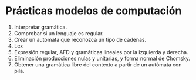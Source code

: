 # Prácticas modelos de computación
1. Interpretar gramática.
2. Comprobar si un lenguaje es regular.
3. Crear un autómata que reconozca un tipo de cadenas.
4. Lex
5. Expresión regular, AFD y gramáticas lineales por la izquierda y derecha.
6. Eliminación producciones nulas y unitarias, y forma normal de Chomsky.
7. Obtener una gramática libre del contexto a partir de un autómata con pila.
